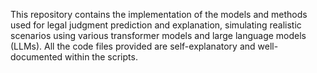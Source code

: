 This repository contains the implementation of the models and methods used for legal judgment prediction and explanation, simulating realistic scenarios using various transformer models and large language models (LLMs). All the code files provided are self-explanatory and well-documented within the scripts.
